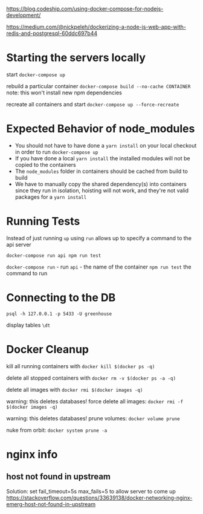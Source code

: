 


https://blog.codeship.com/using-docker-compose-for-nodejs-development/

https://medium.com/@nickpeleh/dockerizing-a-node-js-web-app-with-redis-and-postgresql-60ddc697b44



# Starting the servers locally

start `docker-compose up`

rebuild a particular container  `docker-compose build --no-cache CONTAINER`
note: this won't install new npm dependencies

recreate all containers and start `docker-compose up --force-recreate`



# Expected Behavior of node_modules

* You should not have to have done a `yarn install` on your local checkout in order to run `docker-compose up`
* If you have done a local `yarn install` the installed modules will not be copied to the containers
* The `node_modules` folder in containers should be cached from build to build
* We have to manually copy the shared dependency(s) into containers since they run in isolation, hoisting will not work, and they're not valid packages for a `yarn install`



# Running Tests

Instead of just running `up` using `run` allows up to specify a command to the api server

`docker-compose run api npm run test`

`docker-compose run` - run
`api` - the name of the container
`npm run test` the command to run




# Connecting to the DB

`psql -h 127.0.0.1 -p 5433 -U greenhouse`

display tables `\dt`




# Docker Cleanup


kill all running containers with `docker kill $(docker ps -q)`

delete all stopped containers with `docker rm -v $(docker ps -a -q)`

delete all images with `docker rmi $(docker images -q)`

warning: this deletes databases!
force delete all images: `docker rmi -f $(docker images -q)`

warning: this deletes databases!
prune volumes: `docker volume prune`

nuke from orbit: `docker system prune -a`



# nginx info

## host not found in upstream

Solution: set fail_timeout=5s max_fails=5 to allow server to come up
https://stackoverflow.com/questions/33639138/docker-networking-nginx-emerg-host-not-found-in-upstream